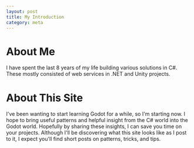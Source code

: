 ```yaml
---
layout: post
title: My Introduction
category: meta
---
```


# About Me #
I have spent the last 8 years of my life building various solutions in C#. These mostly consisted of web services in .NET and Unity projects.

# About This Site #
I've been wanting to start learning Godot for a while, so I'm starting now. I hope to bring useful patterns and helpful insight from the C# world into the Godot world. Hopefully by sharing these insights, I can save you time on your projects. Although I'll be discovering what this site looks like as I post to it, I expect you'll find short posts on patterns, tricks, and tips.
